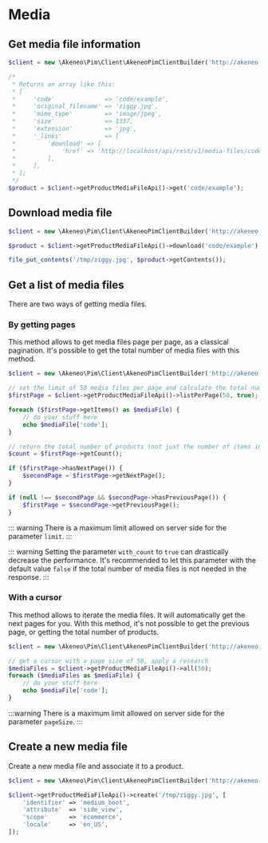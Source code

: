 # Media

## Get media file information

```php
$client = new \Akeneo\Pim\Client\AkeneoPimClientBuilder('http://akeneo.com/')->buildAuthenticatedByPassword('client_id', 'secret', 'admin', 'admin');

/*
 * Returns an array like this:
 * [
 *     'code'              => 'code/example',
 *     'original_filename' => 'ziggy.jpg',
 *     'mime_type'         => 'image/jpeg',
 *     'size'              => 1337,
 *     'extension'         => 'jpg',
 *     '_links'            => [
 *         'download' => [
 *             'href' => 'http://localhost/api/rest/v1/media-files/code/example/download',
 *         ],
 *     ],
 * ];
 */
$product = $client->getProductMediaFileApi()->get('code/example');
```

## Download media file 

```php
$client = new \Akeneo\Pim\Client\AkeneoPimClientBuilder('http://akeneo.com/')->buildAuthenticatedByPassword('client_id', 'secret', 'admin', 'admin');

$product = $client->getProductMediaFileApi()->download('code/example');

file_put_contents('/tmp/ziggy.jpg', $product->getContents());
```

## Get a list of media files 

There are two ways of getting media files.

### By getting pages

This method allows to get media files page per page, as a classical pagination.
It's possible to get the total number of media files with this method.

```php
$client = new \Akeneo\Pim\Client\AkeneoPimClientBuilder('http://akeneo.com/')->buildAuthenticatedByPassword('client_id', 'secret', 'admin', 'admin');

// set the limit of 50 media files per page and calculate the total number of media files
$firstPage = $client->getProductMediaFileApi()->listPerPage(50, true);

foreach ($firstPage->getItems() as $mediaFile) {
    // do your stuff here
    echo $mediaFile['code'];
}

// return the total number of products (not just the number of items in the page)
$count = $firstPage->getCount();

if ($firstPage->hasNextPage()) {
    $secondPage = $firstPage->getNextPage();
}

if (null !== $secondPage && $secondPage->hasPreviousPage()) {
    $firstPage = $secondPage->getPreviousPage();
}
```

::: warning
There is a maximum limit allowed on server side for the parameter `limit`.
:::

::: warning
Setting the parameter `with_count`  to `true`  can drastically decrease the performance. 
It's recommended to let this parameter with the default value `false` if the total number of media files is not needed in the response.
:::

### With a cursor

This method allows to iterate the media files. It will automatically get the next pages for you.
With this method, it's not possible to get the previous page, or getting the total number of products.

```php
$client = new \Akeneo\Pim\Client\AkeneoPimClientBuilder('http://akeneo.com/')->buildAuthenticatedByPassword('client_id', 'secret', 'admin', 'admin');

// get a cursor with a page size of 50, apply a research
$mediaFiles = $client->getProductMediaFileApi()->all(50);
foreach ($mediaFiles as $mediaFile) {
    // do your stuff here
    echo $mediaFile['code'];
}
```
:::warning
There is a maximum limit allowed on server side for the parameter `pageSize`.
:::

## Create a new media file 

Create a new media file and associate it to a product.

```php
$client = new \Akeneo\Pim\Client\AkeneoPimClientBuilder('http://akeneo.com/')->buildAuthenticatedByPassword('client_id', 'secret', 'admin', 'admin');

$client->getProductMediaFileApi()->create('/tmp/ziggy.jpg', [
    'identifier' => 'medium_boot',
    'attribute'  => 'side_view',
    'scope'      => 'ecommerce',
    'locale'     => 'en_US',
]);
```

